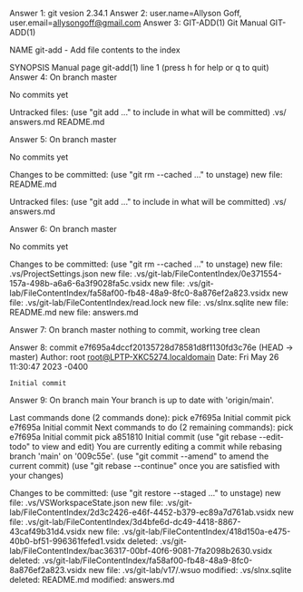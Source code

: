Answer 1: git vesion 2.34.1
Answer 2: user.name=Allyson Goff, user.email=allysongoff@gmail.com
Answer 3: 
GIT-ADD(1)                   Git Manual                  GIT-ADD(1)

NAME
       git-add - Add file contents to the index

SYNOPSIS
 Manual page git-add(1) line 1 (press h for help or q to quit)     
 Answer 4:
On branch master

No commits yet

Untracked files:
  (use "git add <file>..." to include in what will be committed)
        .vs/
        answers.md
        README.md

Answer 5: 
On branch master

No commits yet

Changes to be committed:
  (use "git rm --cached <file>..." to unstage)
        new file:   README.md

Untracked files:
  (use "git add <file>..." to include in what will be committed)
        .vs/
        answers.md

Answer 6:
On branch master

No commits yet

Changes to be committed:
  (use "git rm --cached <file>..." to unstage)
        new file:   .vs/ProjectSettings.json
        new file:   .vs/git-lab/FileContentIndex/0e371554-157a-498b-a6a6-6a3f9028fa5c.vsidx
        new file:   .vs/git-lab/FileContentIndex/fa58af00-fb48-48a9-8fc0-8a876ef2a823.vsidx
        new file:   .vs/git-lab/FileContentIndex/read.lock
        new file:   .vs/slnx.sqlite
        new file:   README.md
        new file:   answers.md

Answer 7:
On branch master
nothing to commit, working tree clean

Answer 8:
commit e7f695a4dccf20135728d78581d8f1130fd3c76e (HEAD -> master)
Author: root <root@LPTP-XKC5274.localdomain>
Date:   Fri May 26 11:30:47 2023 -0400

    Initial commit

Answer 9:
On branch main
Your branch is up to date with 'origin/main'.

Last commands done (2 commands done):
   pick e7f695a Initial commit
   pick e7f695a Initial commit
Next commands to do (2 remaining commands):
   pick e7f695a Initial commit
   pick a851810 Initial commit
  (use "git rebase --edit-todo" to view and edit)
You are currently editing a commit while rebasing branch 'main' on '009c55e'.
  (use "git commit --amend" to amend the current commit)
  (use "git rebase --continue" once you are satisfied with your changes)

Changes to be committed:
  (use "git restore --staged <file>..." to unstage)
        new file:   .vs/VSWorkspaceState.json
        new file:   .vs/git-lab/FileContentIndex/2d3c2426-e46f-4452-b379-ec89a7d761ab.vsidx
        new file:   .vs/git-lab/FileContentIndex/3d4bfe6d-dc49-4418-8867-43caf49b31d4.vsidx
        new file:   .vs/git-lab/FileContentIndex/418d150a-e475-40b0-bf51-996361fefed1.vsidx
        deleted:    .vs/git-lab/FileContentIndex/bac36317-00bf-40f6-9081-7fa2098b2630.vsidx
        deleted:    .vs/git-lab/FileContentIndex/fa58af00-fb48-48a9-8fc0-8a876ef2a823.vsidx
        new file:   .vs/git-lab/v17/.wsuo
        modified:   .vs/slnx.sqlite
        deleted:    README.md
        modified:   answers.md
